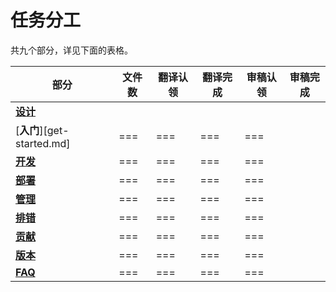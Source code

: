 # 任务分工

共九个部分，详见下面的表格。

| 部分                        | 文件数  | 翻译认领 | 翻译完成 | 审稿认领 | 审稿完成 |
| ------------------------- | ---- | ---- | ---- | ---- | ---- |
| [**设计**](design.md)       |      |      |      |      |      |
| [**入门**][get-started.md]  | ===  | ===  | ===  | ===  |      |
| [**开发**](develop.md)      | ===  | ===  | ===  | ===  |      |
| [**部署**](deploy.md)       | ===  | ===  | ===  | ===  |      |
| [**管理**](manage.md)       | ===  | ===  | ===  | ===  |      |
| [**排错**](troubleshoot.md) | ===  | ===  | ===  | ===  |      |
| [**贡献**](contribute.md)   | ===  | ===  | ===  | ===  |      |
| [**版本**](releases.md)     | ===  | ===  | ===  | ===  |      |
| [**FAQ**](faqs.md)        | ===  | ===  | ===  | ===  |      |
